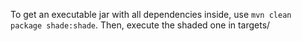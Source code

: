 To get an executable jar with all dependencies inside, use `mvn clean package shade:shade`. Then, execute the shaded one in targets/
